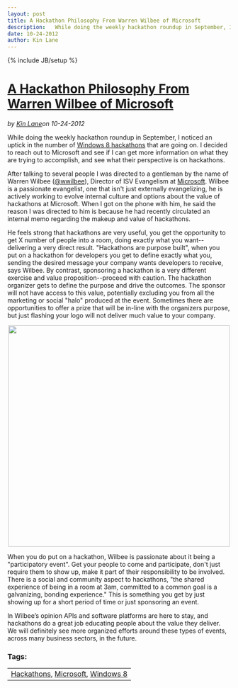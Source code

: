 ---layout: posttitle: A Hackathon Philosophy From Warren Wilbee of Microsoftdescription:   While doing the weekly hackathon roundup in September, I noticed an uptick in the number of&nbsp;Windows 8 hackathons&nbsp;that are going on.  I decided to reach out to Microsoft and see if I can get more information on what they are trying to accomplish, and see what their perspective is on hackathons.  After talking to several people I was directed to a gentleman by the name of Warren Wilbee (@wwilbee), Director of ISV Evangelism at&nbsp;Microsoft.  Wilbee is a passionate evangelist, one that isn't just externally evangelizing, he is actively working to evolve internal culture and options about the value of hackathons at Microsoft.date: 10-24-2012author: Kin Lane---{% include JB/setup %}<h1 class="title"><a href="#" rel="bookmark" title="A Hackathon Philosophy From Warren Wilbee of Microsoft">A Hackathon Philosophy From Warren Wilbee of Microsoft</a></h1><i><span class="small">by</span> <a href="https://plus.google.com/106460238807821851374" rel="author">Kin Lane</a><span class="small">on</span> <span class="post-date">10-24-2012</span></i><p></p><p><a href="https://twitter.com/wwilbee" target="_blank"><img src="https://s3.amazonaws.com/kinlane-productions/api-evangelist/microsoft/warren-wilbee-microsoft.jpeg" alt="" align="right" /></a></p>
<p>While doing the weekly hackathon roundup in September, I noticed an uptick in the number of&nbsp;<a title="Windows 8 Hackathons" href="http://whosin.com/pg/whois/20074247/Warren+Wilbee">Windows 8 hackathons</a>&nbsp;that are going on. I decided to reach out to Microsoft and see if I can get more information on what they are trying to accomplish, and see what their perspective is on hackathons.</p>
<p>After talking to several people I was directed to a gentleman by the name of Warren Wilbee (<a href="https://twitter.com/wwilbee" target="_blank">@wwilbee</a>), Director of ISV Evangelism at&nbsp;<a href="http://www.microsoft.com/en-us/default.aspx">Microsoft</a>. Wilbee is a passionate evangelist, one that isn't just externally evangelizing, he is actively working to evolve internal culture and options about the value of hackathons at Microsoft. When I got on the phone with him, he said the reason I was directed to him is because he had recently circulated an internal memo regarding the makeup and value of hackathons.</p>
<p>He feels strong that hackathons are very useful, you get the opportunity to get X number of people into a room, doing exactly what you want--delivering a very direct result. "Hackathons are purpose built", when you put on a hackathon for developers you get to define exactly what you, sending the desired message your company wants developers to receive, says Wilbee. By contrast, sponsoring a hackathon is a very different exercise and value proposition--proceed with caution. The hackathon organizer gets to define the purpose and drive the outcomes. The sponsor will not have access to this value, potentially excluding you from all the marketing or social "halo" produced at the event. Sometimes there are opportunities to offer a prize that will be in-line with the organizers purpose, but just flashing your logo will not deliver much value to your company.</p>
<p><a href="http://www.devcamps.ms/"><img style="display: block; margin-left: auto; margin-right: auto;" src="https://s3.amazonaws.com/kinlane-productions/api-evangelist/microsoft/windows-8-hackathons.jpeg" alt="" width="500" /></a></p>
<p>When you do put on a hackathon, Wilbee is passionate about it being a "participatory event". Get your people to come and participate, don't just require them to show up, make it part of their responsibility to be involved. There is a social and community aspect to hackathons, "the shared experience of being in a room at 3am, committed to a common goal is a galvanizing, bonding experience." This is something you get by just showing up for a short period of time or just sponsoring an event.</p>
<p>In Wilbee&rsquo;s opinion APIs and software platforms are here to stay, and hackathons do a great job educating people about the value they deliver. We will definitely see more organized efforts around these types of events, across many business sectors, in the future.</p><h3>Tags:</h3><center><table cellpadding="5" cellspacing="5" width="90%" border="0"><tr><td><a href="/blog/tag.php?Search_Tag=Hackathons">Hackathons</a>, <a href="/blog/tag.php?Search_Tag=Microsoft">Microsoft</a>, <a href="/blog/tag.php?Search_Tag=Windows 8">Windows 8</a></td></tr></table><br />